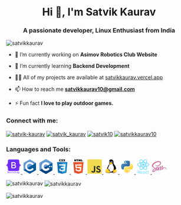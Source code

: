 <h1 align="center">Hi 👋, I'm Satvik Kaurav</h1>
<h3 align="center">A passionate developer, Linux Enthusiast from India</h3>

<p align="left"> <img src="https://komarev.com/ghpvc/?username=satvikkaurav&label=Profile%20views&color=0e75b6&style=flat" alt="satvikkaurav" /> </p>

- 🔭 I’m currently working on **Asimov Robotics Club Website**

- 🌱 I’m currently learning **Backend Development**

- 👨‍💻 All of my projects are available at [satvikkaurav.vercel.app](https://satvikkaurav.vercel.app)

- 📫 How to reach me **satvikkaurav10@gmail.com**

- ⚡ Fun fact **I love to play outdoor games.**

<h3 align="left">Connect with me:</h3>
<p align="left">
<a href="https://linkedin.com/in/satvik-kaurav" target="blank"><img align="center" src="https://raw.githubusercontent.com/rahuldkjain/github-profile-readme-generator/master/src/images/icons/Social/linked-in-alt.svg" alt="satvik-kaurav" height="30" width="40" /></a>
<a href="https://instagram.com/satvik_kaurav" target="blank"><img align="center" src="https://raw.githubusercontent.com/rahuldkjain/github-profile-readme-generator/master/src/images/icons/Social/instagram.svg" alt="satvik_kaurav" height="30" width="40" /></a>
<a href="https://www.codechef.com/users/satvik10" target="blank"><img align="center" src="https://cdn.jsdelivr.net/npm/simple-icons@3.1.0/icons/codechef.svg" alt="satvik10" height="30" width="40" /></a>
<a href="https://www.leetcode.com/satvikkaurav10" target="blank"><img align="center" src="https://raw.githubusercontent.com/rahuldkjain/github-profile-readme-generator/master/src/images/icons/Social/leet-code.svg" alt="satvikkaurav10" height="30" width="40" /></a>
</p>

<h3 align="left">Languages and Tools:</h3>
<p align="left"> <a href="https://getbootstrap.com" target="_blank"> <img src="https://raw.githubusercontent.com/devicons/devicon/master/icons/bootstrap/bootstrap-plain-wordmark.svg" alt="bootstrap" width="40" height="40"/> </a> <a href="https://www.cprogramming.com/" target="_blank"> <img src="https://raw.githubusercontent.com/devicons/devicon/master/icons/c/c-original.svg" alt="c" width="40" height="40"/> </a> <a href="https://www.w3schools.com/cpp/" target="_blank"> <img src="https://raw.githubusercontent.com/devicons/devicon/master/icons/cplusplus/cplusplus-original.svg" alt="cplusplus" width="40" height="40"/> </a> <a href="https://www.w3schools.com/css/" target="_blank"> <img src="https://raw.githubusercontent.com/devicons/devicon/master/icons/css3/css3-original-wordmark.svg" alt="css3" width="40" height="40"/> </a> <a href="https://www.w3.org/html/" target="_blank"> <img src="https://raw.githubusercontent.com/devicons/devicon/master/icons/html5/html5-original-wordmark.svg" alt="html5" width="40" height="40"/> </a> <a href="https://developer.mozilla.org/en-US/docs/Web/JavaScript" target="_blank"> <img src="https://raw.githubusercontent.com/devicons/devicon/master/icons/javascript/javascript-original.svg" alt="javascript" width="40" height="40"/> </a> <a href="https://www.linux.org/" target="_blank"> <img src="https://raw.githubusercontent.com/devicons/devicon/master/icons/linux/linux-original.svg" alt="linux" width="40" height="40"/> </a> <a href="https://www.python.org" target="_blank"> <img src="https://raw.githubusercontent.com/devicons/devicon/master/icons/python/python-original.svg" alt="python" width="40" height="40"/> </a> <a href="https://reactjs.org/" target="_blank"> <img src="https://raw.githubusercontent.com/devicons/devicon/master/icons/react/react-original-wordmark.svg" alt="react" width="40" height="40"/> </a> <a href="https://sass-lang.com" target="_blank"> <img src="https://raw.githubusercontent.com/devicons/devicon/master/icons/sass/sass-original.svg" alt="sass" width="40" height="40"/> </a> </p>

<p><img align="left" src="https://github-readme-stats.vercel.app/api/top-langs?username=satvikkaurav&show_icons=true&locale=en&layout=compact" alt="satvikkaurav" /></p>

<p>&nbsp;<img align="center" src="https://github-readme-stats.vercel.app/api?username=satvikkaurav&show_icons=true&locale=en" alt="satvikkaurav" /></p>

<p><img align="center" src="https://github-readme-streak-stats.herokuapp.com/?user=satvikkaurav&" alt="satvikkaurav" /></p>

